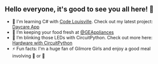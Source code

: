 ## Hello everyone, it's good to see you all here! :eyes:

- 💾 I'm learning C# with [Code Louisville](https://www.codelouisville.org/). Check out my latest project: [Daycare App](https://github.com/kirakirakira/daycare)
- 🔭 I’m keeping your food fresh at [@GEAppliances](https://github.com/geappliances)
- 🌱 I’m blinking those LEDs with CircuitPython. Check out more here: [Hardware with CircuitPython](https://github.com/kirakirakira/hardware-circuitpython)
- ⚡ Fun facts: I'm a huge fan of Gilmore Girls and enjoy a good meal involving :ramen: or :curry:

